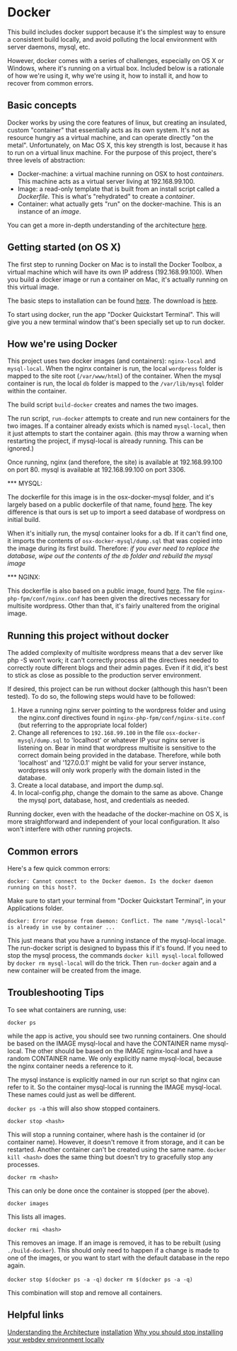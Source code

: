 Docker
======

This build includes docker support because it's the simplest way to ensure a consistent build locally, and avoid polluting the local environment with server daemons, mysql, etc.

However, docker comes with a series of challenges, especially on OS X or Windows, where it's running on a virtual box. Included below is a rationale of how we're using it, why we're using it, how to install it, and how to recover from common errors.

Basic concepts
--------------

Docker works by using the core features of linux, but creating an insulated, custom "container" that essentially acts as its own system. It's not as resource hungry as a virtual machine, and can operate directly "on the metal". Unfortunately, on Mac OS X, this key strength is lost, because it has to run on a virtual linux machine. For the purpose of this project, there's three levels of abstraction:

* Docker-machine: a virtual machine running on OSX to host *containers*. This machine acts as a virtual server living at 192.168.99.100.
* Image: a read-only template that is built from an install script called a *Dockerfile*. This is what's "rehydrated" to create a *container*.
* Container: what actually gets "run" on the docker-machine. This is an instance of an *image*.

You can get a more in-depth understanding of the architecture [here](https://docs.docker.com/engine/understanding-docker/).

Getting started (on OS X)
-------------------------

The first step to running Docker on Mac is to install the Docker Toolbox, a virtual machine which will have its own IP address (192.168.99.100). When you build a docker image or run a container on Mac, it's actually running on this virtual image.

The basic steps to installation can be found [here](https://docs.docker.com/engine/installation/mac/). The download is [here](https://www.docker.com/products/docker-toolbox).

To start using docker, run the app "Docker Quickstart Terminal". This will give you a new terminal window that's been specially set up to run docker.

How we're using Docker
----------------------

This project uses two docker images (and containers): `nginx-local` and `mysql-local`. When the nginx container is run, the local `wordpress` folder is mapped to the site root (`/var/www/html`) of the container. When the mysql container is run, the local `db` folder is mapped to the `/var/lib/mysql` folder within the container.

The build script `build-docker` creates and names the two images.

The run script, `run-docker` attempts to create and run new containers for the two images. If a container already exists which is named `mysql-local`, then it just attempts to start the container again. (this may throw a warning when restarting the project, if mysql-local is already running. This can be ignored.)

Once running, nginx (and therefore, the site) is available at 192.168.99.100 on port 80. mysql is available at 192.168.99.100 on port 3306.

*** MYSQL:

The dockerfile for this image is in the osx-docker-mysql folder, and it's largely based on a public dockerfile of that name, found [here](https://github.com/dgraziotin/osx-docker-mysql). The key difference is that ours is set up to import a seed database of wordpress on initial build.

When it's initially run, the mysql container looks for a db. If it can't find one, it imports the contents of `osx-docker-mysql/dump.sql` that was copied into the image during its first build. Therefore: *if you ever need to replace the database, wipe out the contents of the `db` folder and rebuild the mysql image*

*** NGINX:

This dockerfile is also based on a public image, found [here](https://hub.docker.com/r/richarvey/nginx-php-fpm/). The file `nginx-php-fpm/conf/nginx.conf` has been given the directives necessary for multisite wordpress. Other than that, it's fairly unaltered from the original image.


Running this project without docker
-----------------------------------

The added complexity of multisite wordpress means that a dev server like php -S won't work; it can't correctly process all the directives needed to correctly route different blogs and their admin pages. Even if it did, it's best to stick as close as possible to the production server environment.

If desired, this project can be run without docker (although this hasn't been tested). To do so, the following steps would have to be followed:

1. Have a running nginx server pointing to the wordpress folder and using the nginx.conf directives found in `nginx-php-fpm/conf/nginx-site.conf` (but referring to the appropriate local folder)
2. Change all references to `192.168.99.100` in the file `osx-docker-mysql/dump.sql` to 'localhost' or whatever IP your nginx server is listening on. Bear in mind that wordpress multisite is sensitive to the correct domain being provided in the database. Therefore, while both 'localhost' and '127.0.0.1' might be valid for your server instance, wordpress will only work properly with the domain listed in the database.
3. Create a local database, and import the dump.sql.
4. In local-config.php, change the domain to the same as above. Change the mysql port, database, host, and credentials as needed.

Running docker, even with the headache of the docker-machine on OS X, is more straightforward and independent of your local configuration. It also won't interfere with other running projects.	


Common errors
-------------

Here's a few quick common errors:

`docker: Cannot connect to the Docker daemon. Is the docker daemon running on this host?.`

Make sure to start your terminal from "Docker Quickstart Terminal", in your Applications folder.

`docker: Error response from daemon: Conflict. The name "/mysql-local" is already in use by container ...`

This just means that you have a running instance of the mysql-local image. The run-docker script is designed to bypass this if it's found. If you need to stop the mysql process, the commands `docker kill mysql-local` followed by `docker rm mysql-local` will do the trick. Then `run-docker` again and a new container will be created from the image.


Troubleshooting Tips
--------------------

To see what containers are running, use:

`docker ps`

while the app is active, you should see two running containers. One should be based on the IMAGE mysql-local and have the CONTAINER name mysql-local. The other should be based on the IMAGE nginx-local and have a random CONTAINER name. We only explicitly name mysql-local, because the nginx container needs a reference to it.

The mysql instance is explicitly named in our run script so that nginx can refer to it. So the container mysql-local is running the IMAGE mysql-local. These names could just as well be different.

`docker ps -a` this will also show stopped containers.

`docker stop <hash>`

This will stop a running container, where hash is the container id (or container name). However, it doesn't remove it from storage, and it can be restarted. Another container can't be created using the same name. `docker kill <hash>` does the same thing but doesn't try to gracefully stop any processes.

`docker rm <hash>`

This can only be done once the container is stopped (per the above).

`docker images`

This lists all images.

`docker rmi <hash>`

This removes an image. If an image is removed, it has to be rebuilt (using `./build-docker`). This should only need to happen if a change is made to one of the images, or you want to start with the default database in the repo again.

`docker stop $(docker ps -a -q)`
`docker rm $(docker ps -a -q)`

This combination will stop and remove all containers.

Helpful links
-------------
[Understanding the Architecture](https://docs.docker.com/engine/understanding-docker/)
[installation](https://docs.docker.com/engine/installation/mac/)
[Why you should stop installing your webdev environment locally](https://www.smashingmagazine.com/2016/04/stop-installing-your-webdev-environment-locally-with-docker/)



